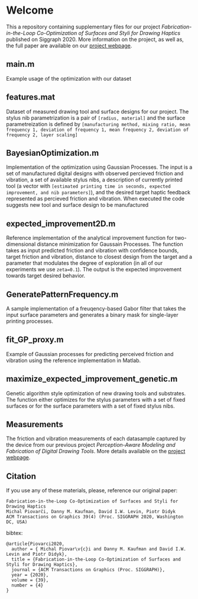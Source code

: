 # Welcome

This a repository containing supplementary files for our project *Fabrication-in-the-Loop Co-Optimization of Surfaces and Styli for Drawing Haptics* published on Siggraph 2020. More information on the project, as well as, the full paper are available on our [project webpage](https://www.pdf.inf.usi.ch/projects/SurfaceStylusCoOpt/index.html).

## main.m

Example usage of the optimization with our dataset

## features.mat

Dataset of measured drawing tool and surface designs for our project. The stylus nib parametrization is a pair of `[radius, material]` and the surface parametreization is defined by `[manufacturing method, mixing ratio, mean frequency 1, deviation of frequency 1, mean frequency 2, deviation of frequency 2, layer scaling]`

## BayesianOptimization.m

Implementation of the optimization using Gaussian Processes. The input is a set of manufactured digital designs with observed percieved friction and vibration, a set of available stylus nibs, a description of currently printed tool (a vector with `[estimated printing time in seconds, expected improvement, and nib parameters]`), and the desired target haptic feedback represented as percieved friction and vibration. When executed the code suggests new tool and surface design to be manufactured

## expected_improvement2D.m

Reference implementation of the analytical improvement function for two-dimensional distance minimization for Gaussain Processes. The function takes as input predicted friction and vibration with confidence bounds, target friction and vibration, distance to closest design from the target and a parameter that modulates the degree of exploration (in all of our experiments we use `zeta=0.1`). The output is the expected improvement towards target desired behavior.

## GeneratePatternFrequency.m

A sample implementation of a freuqency-based Gabor filter that takes the input surface parameters and generates a binary mask for single-layer printing processes.

## fit_GP_proxy.m

Example of Gaussian processes for predicting perceived friction and vibration using the reference implementation in Matlab.

## maximize_expected_improvement_genetic.m

Genetic algorithm style optimization of new drawing tools and substrates. The function either optimizes for the stylus parameters with a set of fixed surfaces or for the surface parameters with a set of fixed stylus nibs.

## Measurements

The friction and vibration measurements of each datasample captured by the device from our previous project *Perception-Aware Modeling and Fabrication of Digital Drawing Tools*. More details available on the [project webpage](http://pdf.mmci.uni-saarland.de/projects/DigitalStylus/).

## Citation
If you use any of these materials, please, reference our original paper:
```
Fabrication-in-the-Loop Co-Optimization of Surfaces and Styli for Drawing Haptics
Michal Piovarči, Danny M. Kaufman, David I.W. Levin, Piotr Didyk
ACM Transactions on Graphics 39(4) (Proc. SIGGRAPH 2020, Washington DC, USA) 
```
bibtex:
```
@article{Piovarci2020,
  author = { Michal Piovar\v{c}i and Danny M. Kaufman and David I.W. Levin and Piotr Didyk},
  title = {Fabrication-in-the-Loop Co-Optimization of Surfaces and Styli for Drawing Haptics},
  journal = {ACM Transactions on Graphics (Proc. SIGGRAPH)},
  year = {2020},
  volume = {39},
  number = {4}
}
```
